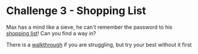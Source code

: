 # Challenge 3 - Shopping List

Max has a mind like a sieve, he can't remember the password to his [shopping list](https://github.com/DMUHackers/weekly_sessions/raw/master/2020-2021/week_1/challenge_3/Max_super_secret_shopping_list.docx)! Can you find a way in?

There is a [walkthrough](https://github.com/DMUHackers/weekly_sessions/blob/master/2020-2021/week_1/challenge_3/SPOILER_walkthrough.md) if you are struggling, but try your best without it first